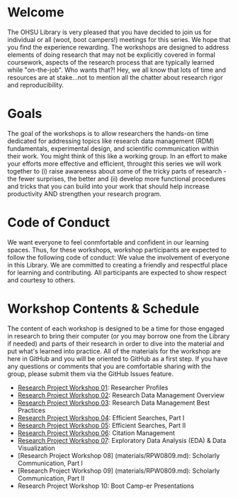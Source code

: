 # Welcome

The OHSU Library is very pleased that you have decided to join us for individual or all (woot, boot campers!) meetings for this series. We hope that you find the experience rewarding. The workshops are designed to address elements of doing research that may not be explicitly covered in formal coursework, aspects of the research process that are typically learned while "on-the-job". Who wants that?! Hey, we all know that lots of time and resources are at stake...not to mention all the chatter about research rigor and reproducibility.  

# Goals
The goal of the workshops is to allow researchers the hands-on time dedicated for addressing topics like research data management (RDM) fundamentals, experimental design, and scientific communication within their work. You might think of this like a working group. In an effort to make your efforts more effective and efficient, throught this series we will work together to (i) raise awareness about some of the tricky parts of research - the fewer surprises, the better and (ii) develop more functional procedures and tricks that you can build into your work that should help increase productivity AND strengthen your research program.

# Code of Conduct
We want everyone to feel conmfortable and confident in our learning spaces. Thus, for these workshops, workshop participants are expected to follow the following code of conduct: We value the involvement of everyone in this Library. We are committed to creating a friendly and respectful place for learning and contributing. All participants are expected to show respect and courtesy to others.

# Workshop Contents & Schedule
The content of each workshop is designed to be a time for those engaged in research to bring their computer (or you may borrow one from the Library if needed) and parts of their research in order to dive into the material and put what's learned into practice. All of the materials for the workshop are here in GitHub and you will be oriented to GitHub as a first step. If you have any questions or comments that you are comfortable sharing with the group, please submit them via the GitHub Issues feature. 

- [Research Project Workshop 01](materials/RPW01.md): Researcher Profiles
- [Research Project Workshop 02](materials/RPW02.md): Research Data Management Overview
- [Research Project Workshop 03](materials/RPW03.md): Research Data Management Best Practices
- [Research Project Workshop 04](materials/RPW04.md): Efficient Searches, Part I 
- [Research Project Workshop 05](materials/RPW05.md): Efficient Searches, Part II
- [Research Project Workshop 06](materials/RPW06.md): Citation Management 
- [Research Project Workshop 07](materials/RPW07.md): Exploratory Data Analysis (EDA) & Data Visualization
- [Research Project Workshop 08] (materials/RPW0809.md): Scholarly Communication, Part I 
- [Research Project Workshop 09] (materials/RPW0809.md): Scholarly Communication, Part II
- Research Project Workshop 10: Boot Camp-er Presentations 
